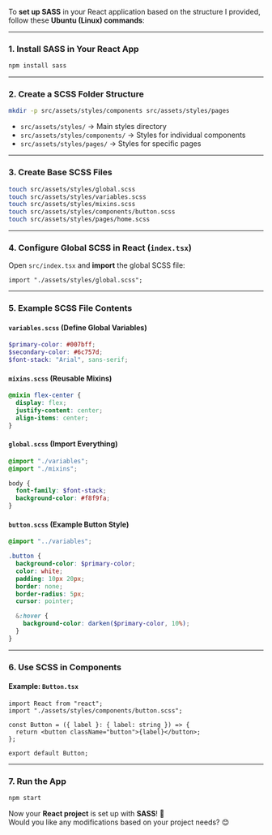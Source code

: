 To **set up SASS** in your React application based on the structure I provided, follow these **Ubuntu (Linux) commands**:

---

### **1. Install SASS in Your React App**

```bash
npm install sass
```

---

### **2. Create a SCSS Folder Structure**

```bash
mkdir -p src/assets/styles/components src/assets/styles/pages
```

- `src/assets/styles/` → Main styles directory
- `src/assets/styles/components/` → Styles for individual components
- `src/assets/styles/pages/` → Styles for specific pages

---

### **3. Create Base SCSS Files**

```bash
touch src/assets/styles/global.scss
touch src/assets/styles/variables.scss
touch src/assets/styles/mixins.scss
touch src/assets/styles/components/button.scss
touch src/assets/styles/pages/home.scss
```

---

### **4. Configure Global SCSS in React (`index.tsx`)**

Open `src/index.tsx` and **import** the global SCSS file:

```tsx
import "./assets/styles/global.scss";
```

---

### **5. Example SCSS File Contents**

#### **`variables.scss` (Define Global Variables)**

```scss
$primary-color: #007bff;
$secondary-color: #6c757d;
$font-stack: "Arial", sans-serif;
```

#### **`mixins.scss` (Reusable Mixins)**

```scss
@mixin flex-center {
  display: flex;
  justify-content: center;
  align-items: center;
}
```

#### **`global.scss` (Import Everything)**

```scss
@import "./variables";
@import "./mixins";

body {
  font-family: $font-stack;
  background-color: #f8f9fa;
}
```

#### **`button.scss` (Example Button Style)**

```scss
@import "../variables";

.button {
  background-color: $primary-color;
  color: white;
  padding: 10px 20px;
  border: none;
  border-radius: 5px;
  cursor: pointer;

  &:hover {
    background-color: darken($primary-color, 10%);
  }
}
```

---

### **6. Use SCSS in Components**

#### Example: `Button.tsx`

```tsx
import React from "react";
import "./assets/styles/components/button.scss";

const Button = ({ label }: { label: string }) => {
  return <button className="button">{label}</button>;
};

export default Button;
```

---

### **7. Run the App**

```bash
npm start
```

Now your **React project** is set up with **SASS**! 🚀  
Would you like any modifications based on your project needs? 😊
